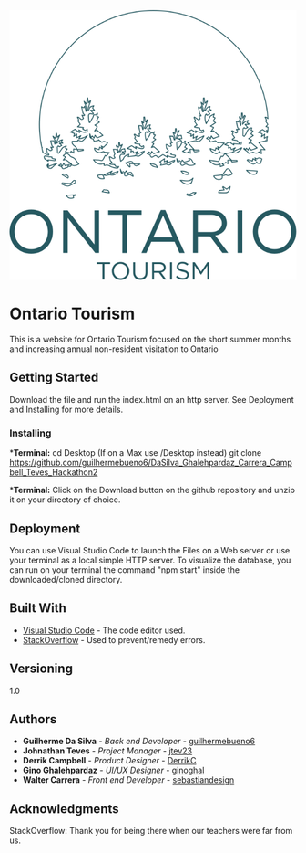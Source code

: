 ![Ontario Tourism](/src/assets/images/blue_Vertical_OT_Logo.svg)
# Ontario Tourism

This is a website for Ontario Tourism focused on the short summer months and increasing annual non-resident visitation to Ontario

## Getting Started

Download the file and run the index.html on an http server. See Deployment and Installing for more details.

### Installing

***Terminal:**
          cd Desktop (If on a Max use /Desktop instead)
          git clone https://github.com/guilhermebueno6/DaSilva_Ghalehpardaz_Carrera_Campbell_Teves_Hackathon2
          
 ***Terminal:**
          Click on the Download button on the github repository and unzip it on your directory of choice.

## Deployment
You can use Visual Studio Code to launch the Files on a Web server or use your terminal as a local simple HTTP server. To visualize the database, you can run on your terminal the command "npm start" inside the downloaded/cloned directory.

## Built With

* [Visual Studio Code](https://code.visualstudio.com/) - The code editor used.
* [StackOverflow](https://stackoverflow.com/) - Used to prevent/remedy errors.

## Versioning

1.0 

## Authors

* **Guilherme Da Silva** - *Back end Developer* - [guilhermebueno6](https://github.com/guilhermebueno6)
* **Johnathan Teves** - *Project Manager* - [jtev23](https://github.com/jtev23)
* **Derrik Campbell** - *Product Designer* - [DerrikC](https://github.com/DerrikC)
* **Gino Ghalehpardaz** - *UI/UX Designer* - [ginoghal](https://github.com/ginoghal)
* **Walter Carrera** - *Front end Developer* - [sebastiandesign](https://github.com/sebastiandesign)

## Acknowledgments

StackOverflow: Thank you for being there when our teachers were far from us.
